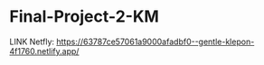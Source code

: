 # Final-Project-2-KM

LINK Netfly: https://63787ce57061a9000afadbf0--gentle-klepon-4f1760.netlify.app/
